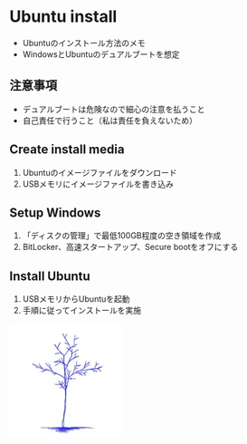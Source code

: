 # Ubuntu install
- Ubuntuのインストール方法のメモ
- WindowsとUbuntuのデュアルブートを想定

## 注意事項
- デュアルブートは危険なので細心の注意を払うこと
- 自己責任で行うこと（私は責任を負えないため）

## Create install media
1. Ubuntuのイメージファイルをダウンロード
1. USBメモリにイメージファイルを書き込み

## Setup Windows
1. 「ディスクの管理」で最低100GB程度の空き領域を作成
1. BitLocker、高速スタートアップ、Secure bootをオフにする

## Install Ubuntu
1. USBメモリからUbuntuを起動
2. 手順に従ってインストールを実施

![](../../images/BlueTreeIcon_200x200.jpg)
